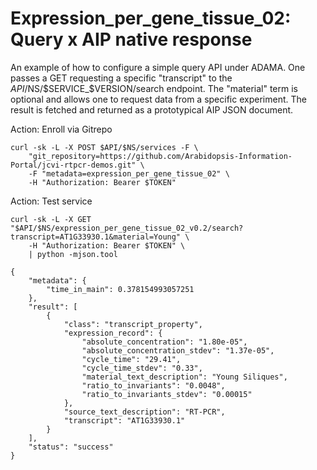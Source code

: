 Expression_per_gene_tissue_02: Query x AIP native response
==========================================================

An example of how to configure a simple query API under ADAMA. One passes a GET requesting a specific "transcript" to the $API/$NS/$SERVICE_$VERSION/search endpoint. The "material" term is optional and allows one to request data from a specific experiment. The result is fetched and returned as a prototypical AIP JSON document.

Action: Enroll via Gitrepo
```
curl -sk -L -X POST $API/$NS/services -F \
    "git_repository=https://github.com/Arabidopsis-Information-Portal/jcvi-rtpcr-demos.git" \
    -F "metadata=expression_per_gene_tissue_02" \
    -H "Authorization: Bearer $TOKEN"
```

Action: Test service
```
curl -sk -L -X GET "$API/$NS/expression_per_gene_tissue_02_v0.2/search?transcript=AT1G33930.1&material=Young" \
    -H "Authorization: Bearer $TOKEN" \
    | python -mjson.tool

{
    "metadata": {
        "time_in_main": 0.378154993057251
    },
    "result": [
        {
            "class": "transcript_property",
            "expression_record": {
                "absolute_concentration": "1.80e-05",
                "absolute_concentration_stdev": "1.37e-05",
                "cycle_time": "29.41",
                "cycle_time_stdev": "0.33",
                "material_text_description": "Young Siliques",
                "ratio_to_invariants": "0.0048",
                "ratio_to_invariants_stdev": "0.00015"
            },
            "source_text_description": "RT-PCR",
            "transcript": "AT1G33930.1"
        }
    ],
    "status": "success"
}
```
